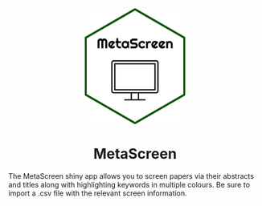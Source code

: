 <p align="center">
  <img src="www/meta.png" width = "200"/>
</p>

<div align="center">
 <h1>MetaScreen</h1>
</div>

The MetaScreen shiny app allows you to screen papers via their abstracts and titles along with highlighting keywords in multiple colours. Be sure to import a .csv file with the relevant screen information. 
